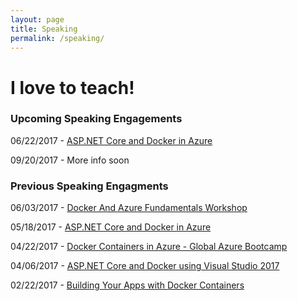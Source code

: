 ```yaml
---
layout: page
title: Speaking
permalink: /speaking/
---
```


# I love to teach!

### Upcoming Speaking Engagements

06/22/2017 - [ASP.NET Core and Docker in Azure](https://www.meetup.com/DevBoston/events/240161769/)

09/20/2017 - More info soon


### Previous Speaking Engagments

06/03/2017 - [Docker And Azure Fundamentals Workshop](https://www.meetup.com/North-Boston-Azure-Cloud-User-Group/events/239047877/)

05/18/2017 - [ASP.NET Core and Docker in Azure](https://www.meetup.com/bostonazure/events/239733266/)

04/22/2017 - [Docker Containers in Azure - Global Azure Bootcamp](https://www.meetup.com/bostonazure/events/236726917/)

04/06/2017 - [ASP.NET Core and Docker using Visual Studio 2017](https://www.meetup.com/NE-MSFT-Devs/events/238085874/)

02/22/2017 - [Building Your Apps with Docker Containers](https://www.meetup.com/Docker-Boston/events/237713251/)



